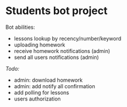# Students bot project
Bot abilities:
- lessons lookup by recency/number/keyword
- uploading homework
- receive homework notifications (admin)
- send all users notifications (admin)

_Todo:_
- admin: download homework
- admin: add notify all confirmation
- add polling for lessons
- users authorization
